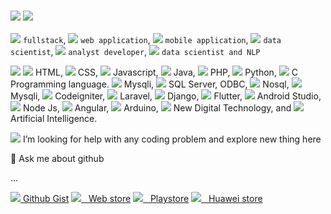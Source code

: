 ### <img src="https://img.icons8.com/external-flaticons-flat-flat-icons/64/undefined/external-developer-no-code-flaticons-flat-flat-icons-2.png"> <img src="https://img.icons8.com/doodle/48/undefined/hello--v1.png"/>

<img src="https://img.icons8.com/external-becris-lineal-color-becris/16/000000/external-programmer-coding-programming-becris-lineal-color-becris.png"/> `fullstack`, <img src="https://img.icons8.com/external-prettycons-flat-prettycons/16/undefined/external-web-web-and-seo-prettycons-flat-prettycons.png" > `web application`, <img src="https://img.icons8.com/office/16/undefined/android.png" > `mobile application`,  <img src="https://img.icons8.com/external-flaticons-lineal-color-flat-icons/16/undefined/external-big-data-smart-technology-flaticons-lineal-color-flat-icons-2.png"/> `data scientist`, <img src="https://img.icons8.com/external-kiranshastry-lineal-color-kiranshastry/16/000000/external-bug-interface-kiranshastry-lineal-color-kiranshastry.png"/> `analyst developer`, <img src="https://img.icons8.com/office/16/undefined/play-graph-report.png"/> `data scientist and NLP`

<img src="https://img.icons8.com/office/16/undefined/source-code.png"/> <img src="https://img.icons8.com/color/16/000000/html-5--v1.png"/> HTML, <img src="https://img.icons8.com/color/16/000000/css3.png"/> CSS, <img src="https://img.icons8.com/color/16/000000/javascript--v1.png"/> Javascript, <img src="https://img.icons8.com/color/16/000000/java-coffee-cup-logo--v1.png"/> Java, <img src="https://img.icons8.com/officel/16/000000/php-logo.png"/> PHP, <img src="https://img.icons8.com/color/16/000000/python--v1.png"/> Python, <img src="https://img.icons8.com/color/16/000000/c-programming.png"/> C Programming language. <img src="https://img.icons8.com/fluency/16/000000/mysql-logo.png"/> Mysqli, <img src="https://img.icons8.com/color/16/000000/microsoft-sql-server.png"/> SQL Server, ODBC, <img src="https://img.icons8.com/color/16/000000/cloud-firestore.png"/> Nosql, <img src="https://img.icons8.com/officel/16/000000/mysql.png"/> Mysqli, <img src="https://img.icons8.com/external-tal-revivo-shadow-tal-revivo/16/000000/external-codeigniter-is-an-open-source-software-rapid-development-web-framework-logo-shadow-tal-revivo.png"/> Codeigniter, <img src="https://img.icons8.com/fluency/16/000000/laravel.png"/> Laravel, <img src="https://img.icons8.com/color/16/000000/django.png"/> Django, <img src="https://img.icons8.com/color/16/000000/flutter.png"/> Flutter, <img src="https://img.icons8.com/color/16/000000/android-studio--v2.png"/> Android Studio, <img src="https://img.icons8.com/fluency/16/000000/node-js.png"/> Node Js, <img src="https://img.icons8.com/color/16/000000/angularjs.png"/> Angular, <img src="https://img.icons8.com/fluency/16/000000/arduino.png"/> Arduino, <img src="https://img.icons8.com/office/16/undefined/chatbot.png"/> New Digital Technology, and <img src="https://img.icons8.com/office/16/undefined/for-experienced.png"/> Artificial Intelligence.

<img src="https://img.icons8.com/external-sbts2018-flat-sbts2018/25/undefined/external-help-social-media-basic-1-sbts2018-flat-sbts2018.png"/> I’m looking for help with any coding problem and explore new thing here

💬 Ask me about github

... 

[<img src="https://img.icons8.com/external-flaticons-lineal-color-flat-icons/24/000000/external-python-mobile-app-development-flaticons-lineal-color-flat-icons-3.png"/> Github Gist](https://gist.github.com/Dimas263)   [<img src="https://img.icons8.com/fluency/24/000000/internet.png"/> &nbsp; Web store](https://webku.one)  [<img src="https://img.icons8.com/fluency/24/000000/google-play.png"/> &nbsp; Playstore](https://play.google.com/store/apps/dev?id=9059078538807833093)  [<img src="https://img.icons8.com/external-tal-revivo-shadow-tal-revivo/24/000000/external-huawei-technologies-company-a-chinese-multinational-technology-provides-telecommunications-equipment-and-consumer-electronics-logo-shadow-tal-revivo.png"/> &nbsp; Huawei store](https://webku.one/home/app/huawei#store-list)  <!-- [<img src="https://img.icons8.com/fluency/24/000000/microsoft-store.png"/> &nbsp; Microsoft store](https://apps.microsoft.com/store/apps) -->
